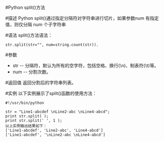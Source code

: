 #Python split()方法


#描述
Python split()通过指定分隔符对字符串进行切片，如果参数num 有指定值，则仅分隔 num 个子字符串


#语法
split()方法语法：

```
str.split(str="", num=string.count(str)).
```

#参数
- str -- 分隔符，默认为所有的空字符，包括空格、换行(\n)、制表符(\t)等。
- num -- 分割次数。

#返回值
返回分割后的字符串列表。

#实例
以下实例展示了split()函数的使用方法：


```
#!/usr/bin/python

str = "Line1-abcdef \nLine2-abc \nLine4-abcd";
print str.split( );
print str.split(' ', 1 );
以上实例输出结果如下：
['Line1-abcdef', 'Line2-abc', 'Line4-abcd']
['Line1-abcdef', '\nLine2-abc \nLine4-abcd']
```